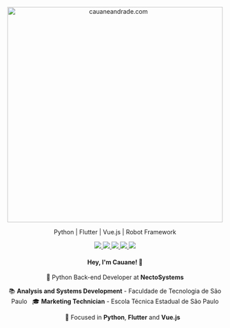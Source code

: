 <p align="center">
  <img src="" width="500"
  alt="cauaneandrade.com" />
</p>

<p align="center">
  Python | Flutter | Vue.js | Robot Framework
</p>

<p align="center">
  <a
    href="http://www.cauaneandrade.com"
    alt="Cauane Andrade"
    target="blank"
  >
    <img src="https://img.shields.io/badge/-cauane.com-28A745?style=flat&logo=python&logoColor=white" />
  </a>
  <a
    href="#" 
    alt="WhatsApp"
    target="blank"
  >
    <img src="https://img.shields.io/badge/-WhatsApp-28A745?style=flat&logo=WhatsApp&logoColor=white" />
  </a>
  <a
    href="mailto:cauane.emanuela@hotmail.com" 
    alt="Outlook"
    target="blank"
  >
    <img src="https://img.shields.io/badge/-Outlook-28A745?style=flat&logo=microsoft-outlook&logoColor=white" />
  </a>
  <a
    href="https://www.linkedin.com/in/cauane-andrade" 
    alt="LinkedIn"
    target="blank"
  >
    <img src="https://img.shields.io/badge/-LinkedIn-28A745?style=flat&logo=Linkedin&logoColor=white" />
  </a>
  <a
    href="https://github.com/CauaneAndrade/"
    alt="GitHub"
    target="blank"
  >
    <img src="https://img.shields.io/badge/-GitHub-28A745?style=flat&logo=Github&logoColor=white" />
  </a>
</p>

<h4 align="center">
  Hey, I'm Cauane! 👋
</h4>
<p align="center">
  💼 Python Back-end Developer at <b>NectoSystems</b>
</p>
<p align="center">
  📚 <b>Analysis and Systems Development</b> - Faculdade de Tecnologia de São Paulo &nbsp; 🎓 <b>Marketing Technician</b> - Escola Técnica Estadual de São Paulo
</p>
<p align="center">
  &nbsp; &nbsp; &nbsp; &nbsp; &nbsp;🎯 Focused in <b>Python</b>, <b>Flutter</b> and <b>Vue.js</b>
</p>
